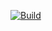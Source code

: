 [![Build](https://github.com/wiaoj/clean-architecture/actions/workflows/test.yml/badge.svg)](https://github.com/wiaoj/clean-architecture/actions/workflows/test.yml) 
